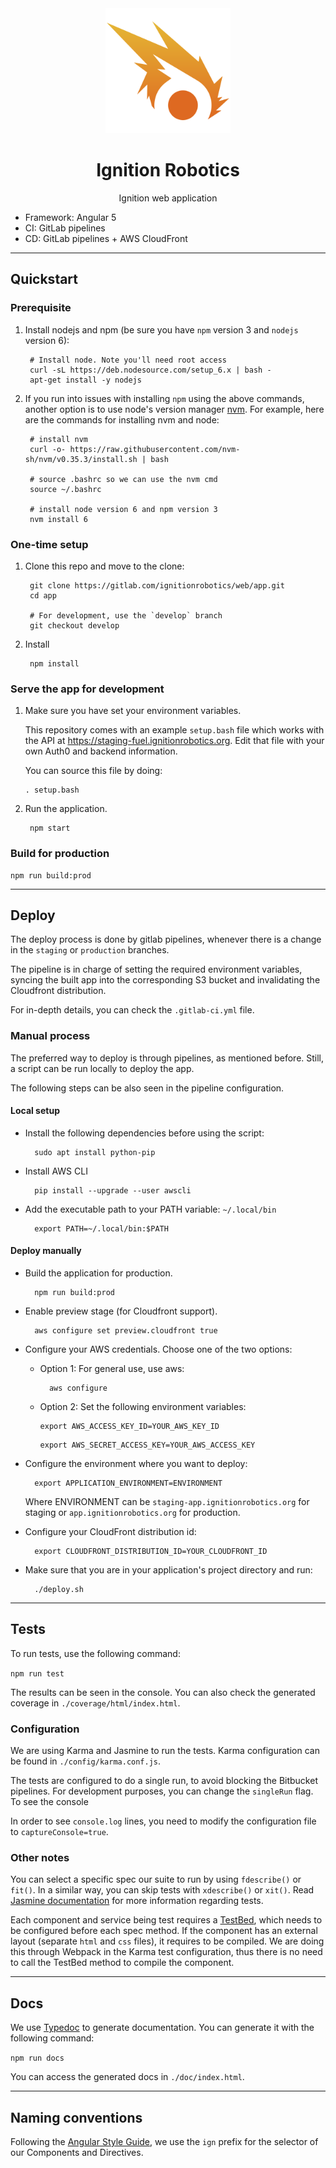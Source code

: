 <div align="center">
  <img src="./assets/logo.png" width="200" alt="Ignition Robotics" />
  <h1>Ignition Robotics</h1>
  <p>Ignition web application</p>
</div>

* Framework: Angular 5
* CI: GitLab pipelines
* CD: GitLab pipelines + AWS CloudFront

---

## Quickstart

### Prerequisite

1. Install nodejs and npm (be sure you have `npm` version 3 and `nodejs` version 6):

        # Install node. Note you'll need root access
        curl -sL https://deb.nodesource.com/setup_6.x | bash -
        apt-get install -y nodejs

1. If you run into issues with installing `npm` using the above commands, another option is to use node's version manager [nvm](https://github.com/nvm-sh/nvm). For example, here are the commands for installing nvm and node:

        # install nvm
        curl -o- https://raw.githubusercontent.com/nvm-sh/nvm/v0.35.3/install.sh | bash

        # source .bashrc so we can use the nvm cmd
        source ~/.bashrc

        # install node version 6 and npm version 3
        nvm install 6


### One-time setup

1. Clone this repo and move to the clone:

        git clone https://gitlab.com/ignitionrobotics/web/app.git
        cd app

        # For development, use the `develop` branch
        git checkout develop

1. Install

        npm install

### Serve the app for development

1. Make sure you have set your environment variables.

    This repository comes with an example `setup.bash` file which works with the API at https://staging-fuel.ignitionrobotics.org. Edit that file with your own Auth0 and backend information.

    You can source this file by doing:

       . setup.bash

1. Run the application.

        npm start

### Build for production

    npm run build:prod

---

## Deploy

The deploy process is done by gitlab pipelines, whenever there is a change in the `staging` or `production` branches.

The pipeline is in charge of setting the required environment variables, syncing the built app into the corresponding S3 bucket and invalidating the Cloudfront distribution.

For in-depth details, you can check the `.gitlab-ci.yml` file.

### Manual process

The preferred way to deploy is through pipelines, as mentioned before. Still, a script can be run locally to deploy the app.

The following steps can be also seen in the pipeline configuration.

#### Local setup

* Install the following dependencies before using the script:

        sudo apt install python-pip

* Install AWS CLI

        pip install --upgrade --user awscli

* Add the executable path to your PATH variable: `~/.local/bin`

        export PATH=~/.local/bin:$PATH

#### Deploy manually

* Build the application for production.

        npm run build:prod

* Enable preview stage (for Cloudfront support).

        aws configure set preview.cloudfront true

* Configure your AWS credentials. Choose one of the two options:

    - Option 1: For general use, use aws:

            aws configure

    - Option 2: Set the following environment variables:

        ```
        export AWS_ACCESS_KEY_ID=YOUR_AWS_KEY_ID
        ```

        ```
        export AWS_SECRET_ACCESS_KEY=YOUR_AWS_ACCESS_KEY
        ```

* Configure the environment where you want to deploy:

        export APPLICATION_ENVIRONMENT=ENVIRONMENT

    Where ENVIRONMENT can be `staging-app.ignitionrobotics.org` for staging or `app.ignitionrobotics.org` for production.

* Configure your CloudFront distribution id:

        export CLOUDFRONT_DISTRIBUTION_ID=YOUR_CLOUDFRONT_ID

* Make sure that you are in your application's project directory and run:

        ./deploy.sh

---

## Tests

To run tests, use the following command:

`npm run test`

The results can be seen in the console. You can also check the generated coverage in `./coverage/html/index.html`.

### Configuration

We are using Karma and Jasmine to run the tests. Karma configuration can be found in `./config/karma.conf.js`.

The tests are configured to do a single run, to avoid blocking the Bitbucket pipelines. For development purposes, you can change the `singleRun` flag. To see the console

In order to see `console.log` lines, you need to modify the configuration file to `captureConsole=true`.

### Other notes

You can select a specific spec our suite to run by using `fdescribe()` or `fit()`. In a similar way, you can skip tests with `xdescribe()` or `xit()`. Read [Jasmine documentation](https://jasmine.github.io/2.0/introduction.html) for more information regarding tests.

Each component and service being test requires a [TestBed](https://angular.io/api/core/testing/TestBed), which needs to be configured before each spec method. If the component has an external layout (separate `html` and `css` files), it requires to be compiled. We are doing this through Webpack in the Karma test configuration, thus there is no need to call the TestBed method to compile the component.

---

## Docs

We use [Typedoc](http://typedoc.org/) to generate documentation. You can generate it with the following command:

`npm run docs`

You can access the generated docs in `./doc/index.html`.

---

## Naming conventions

Following the [Angular Style Guide](https://angular.io/guide/styleguide), we use the `ign` prefix for the selector of our Components and Directives.
